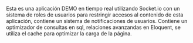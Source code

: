 Esta es una aplicación DEMO en tiempo real utilizando Socket.io con un sistema de roles de usuarios para restringir accesos al contenido de esta aplicación, contiene un sistema de notificaciones de usuarios. Contiene un optimizador de consultas en sql, relaciones avanzandas en Eloquent, se utiliza el cache para optimizar la carga de la página.
